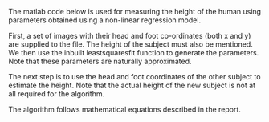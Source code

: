 The matlab code below is used for measuring the height of the human using parameters obtained using a non-linear regression model.

First, a set of images with their head and foot co-ordinates (both x and y) are supplied to the file. The height of the subject must also be mentioned.
We then use the inbuilt leastsquaresfit function to generate the parameters. Note that these parameters are naturally approximated.

The next step is to use the head and foot coordinates of the other subject to estimate the height. Note that the actual height of the new subject is not at all required for the algorithm.

The algorithm follows mathematical equations described in the report.
